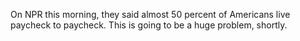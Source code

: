 On NPR this morning, they said almost 50 percent of Americans live paycheck to paycheck. This is going to be a huge problem, shortly.
